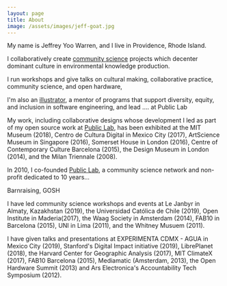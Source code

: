 ```yaml
---
layout: page
title: About
image: /assets/images/jeff-goat.jpg
---
```


My name is Jeffrey Yoo Warren, and I live in Providence, Rhode Island.

I collaboratively create <a href="">community science</a> projects which decenter dominant culture in environmental knowledge production.

I run workshops and give talks on cultural making, collaborative practice, community science, and open hardware, 

I'm also an <a href="/illustration">illustrator</a>, a mentor of programs that support diversity, equity, and inclusion in software engineering, and lead .... at Public Lab


<!-- ADD MORE: achievements -->

My work, including collaborative designs whose development I led as part of my open source work at [Public Lab](https://publiclab.org), has been exhibited at the MIT Museum (2018), Centro de Cultura Digital in Mexico City (2017), ArtScience Museum in Singapore (2016), Somerset House in London (2016), Centre of Contemporary Culture Barcelona (2015), the Design Museum in London (2014), and the Milan Triennale (2008).

In 2010, I co-founded <a href="https://publiclab.org">Public Lab</a>, a community science network and non-profit dedicated to  10 years...

Barnraising, GOSH

<!-- ADD MORE -->

I have led community science workshops and events at Le Janbyr in Almaty, Kazakhstan (2019), the Universidad Católica de Chile (2019), Open Institute in Maderia(2017), the Waag Society in Amsterdam (2014), FAB10 in Barcelona (2015), UNI in Lima (2011), and the Whitney Musuem (2011).

<!-- MICROBREWS -->

I have given talks and presentations at EXPERIMENTA CDMX - AGUA in Mexico City (2019), Stanford's Digital Impact initiative (2019), LibrePlanet (2018), the Harvard Center for Geographic Analysis (2017), MIT ClimateX (2017), FAB10 Barcelona (2015), Mediamatic (Amsterdam, 2013), the Open Hardware Summit (2013) and Ars Electronica's Accountability Tech Symposium (2012). 


<!--
<p><small>lead photo by ______</small></p>
-->
